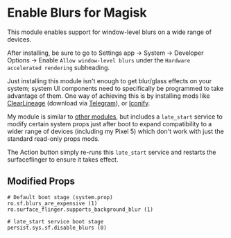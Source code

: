 # Enable Blurs for Magisk
This module enables support for window-level blurs on a wide range of devices.

After installing, be sure to go to Settings app -> System -> Developer Options -> Enable `Allow window-level blurs` under the `Hardware accelerated rendering` subheading.

Just installing this module isn't enough to get blur/glass effects on your system; system UI components need to specifically be programmed to take advantage of them. One way of achieving this is by installing mods like [ClearLineage](https://programminghoch10.github.io/ClearLineage/) (download via [Telegram](https://t.me/clearlineage)), or [Iconify](https://github.com/Mahmud0808/Iconify).

My module is similar to [other modules](https://github.com/hacker1024/blur-enabler-magisk), but includes a `late_start` service to modify certain system props just after boot to expand compatibility to a wider range of devices (including my Pixel 5) which don't work with just the standard read-only props mods.

The Action button simply re-runs this `late_start` service and restarts the surfaceflinger to ensure it takes effect.

## Modified Props

	# Default boot stage (system.prop)
	ro.sf.blurs_are_expensive (1)
	ro.surface_flinger.supports_background_blur (1)

	# late_start service boot stage
	persist.sys.sf.disable_blurs (0)